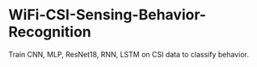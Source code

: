 # WiFi-CSI-Sensing-Behavior-Recognition
Train CNN, MLP, ResNet18, RNN, LSTM on CSI data to classify behavior.
